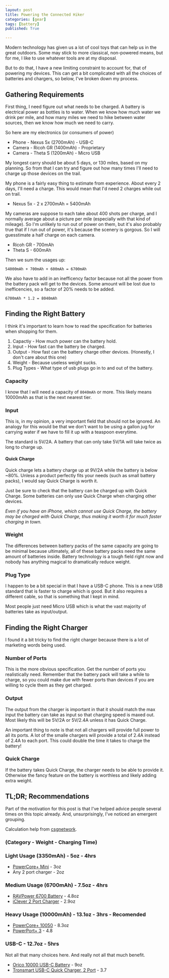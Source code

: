 ```yaml
---
layout: post
title: Powering the Connected Hiker
categories: [gear]
tags: [battery]
published: True

---
```


Modern technology has given us a lot of cool toys that can help us in the great outdoors. Some may stick to more classical, non-powered means, but for me, I like to use whatever tools are at my disposal. 

But to do that, I have a new limiting constraint to account for, that of powering my devices. This can get a bit complicated with all the choices of batteries and chargers, so below, I've broken down my process. 

## Gathering Requirements

First thing, I need figure out what needs to be charged. A battery is electrical power as bottles is to water. When we know how much water we drink per mile, and how many miles we need to hike between water sources, then we know how much we need to carry. 

So here are my electronics (or consumers of power)

- Phone - Nexus 5x (2700mAh) - USB-C
- Camera - Ricoh GR (1400mAh) - Proprietary 
- Camera - Theta S (1200mAh) - Micro USB

My longest carry should be about 5 days, or 130 miles, based on my planning. So from that I can try and figure out how many times I'll need to charge up those devices on the trail.

My phone is a fairly easy thing to estimate from experience. About every 2 days, I'll need a charge. This would mean that I'd need 2 charges while out on trail. 

- Nexus 5x - 2 x 2700mAh = 5400mAh

My cameras are suppose to each take about 400 shots per charge, and I normally average about a picture per mile (especially with that kind of mileage). So I'm unlikely to run out of power on them, but it's also probably true that if I run out of power, it's because the scenery is gorgous. So I will guesstimate a half charge on each camera. 

- Ricoh GR - 700mAh
- Theta S - 600mAh

Then we sum the usages up:

`54000mAh + 700mAh + 600mAh = 6700mAh`

We also have to add in an inefficency factor because not all the power from the battery pack will get to the devices. Some amount will be lost due to inefficencies, so a factor of 20% needs to be added. 

`6700mAh * 1.2 = 8040mAh` 

## Finding the Right Battery

I think it's important to learn how to read the specification for batteries when shopping for them.

1. Capactiy - How much power can the battery hold. 
2. Input - How fast can the battery be charged.
3. Output - How fast can the battery charge other devices. (Honestly, I don't care about this one) 
4. Weight - Because useless weight sucks.
5. Plug Types - What type of usb plugs go in to and out of the battery. 

### Capacity 
I know that I will need a capacity of `8040mAh` or more. This likely means 10000mAh as that is the next nearest tier.

### Input
This is, in my opinion, a very important field that should not be ignored. An analogy for this would be that we don't want to be using a gallon jug for carrying water if we have to fill it up with a teaspoon everytime. 

The standard is 5V/2A. A battery that can only take 5V/1A will take twice as long to charge up. 

#### Quick Charge
Quick charge lets a battery charge up at 9V/2A while the battery is below ~80%. Unless a product perfectly fits your needs (such as small battery packs), I would say Quick Charge is worth it.

Just be sure to check that the battery can be charged up with Quick Charge. Some batteries can only use Quick Charge when charging other devices.

*Even if you have an iPhone, which cannot use Quick Charge, the battery may be charged with Quick Charge, thus making it worth it for much faster charging in town.*

### Weight
The differences between battery packs of the same capacity are going to be minimal because ultimately, all of these battery packs need the same amount of batteries inside. Battery technology is a tough field right now and nobody has anything magical to dramatically reduce weight.

### Plug Type
I happen to be a bit special in that I have a USB-C phone. This is a new USB standard that is faster to charge which is good. But it also requires a different cable, so that is something that I kept in mind.

Most people just need Micro USB which is what the vast majority of batteries take as input/output.

## Finding the Right Charger
I found it a bit tricky to find the right charger because there is a lot of marketing words being used. 

### Number of Ports
This is the more obvious specification. Get the number of ports you realistically need. Remember that the battery pack will take a while to charge, so you could make due with fewer ports than devices if you are willing to cycle them as they get charged. 

### Output
The output from the charger is important in that it should match the max input the battery can take as input so that charging speed is maxed out. Most likely this will be 5V/2A or 5V/2.4A unless it has Quick Charge.

An important thing to note is that not all chargers will provide full power to all its ports. A lot of the smalle chargers will provide a total of 2.4A instead of 2.4A to each port. This could double the time it takes to charge the battery! 

### Quick Charge
If the battery takes Quick Charge, the charger needs to be able to provide it. Otherwise the fancy feature on the battery is worthless and likely adding extra weight.

## TL;DR; Recommendations

Part of the motivation for this post is that I've helped advice people several times on this topic already. And, unsurprisingly, I've noticed an emergent grouping.

Calculation help from [csgnetwork](http://www.csgnetwork.com/batterychgcalc.html).

### (Category - Weight - Charging Time)

### Light Usage (3350mAh) - 5oz - 4hrs

- [PowerCore+ Mini](http://www.amazon.com/dp/B005X1Y7I2) - 3oz
- Any 2 port charger - 2oz

### Medium Usage (6700mAh) - 7.5oz - 4hrs

- [RAVPower 6700 Battery](http://www.amazon.com/Portable-RAVPower-External-Technology-Smartphones/dp/B00Y2PX4U2) - 4.8oz
- [iClever 2 Port Charger](http://www.amazon.com/iClever-BoostCube-Technology-Blackberry-Bluetooth/dp/B00QTE09SY) - 2.9oz

### Heavy Usage (10000mAh) - 13.1oz - 3hrs - Recomended 

- [PowerCore+ 10050](http://www.amazon.com/dp/B013HSQXZC) - 8.3oz
- [PowerPort+ 3](http://www.amazon.com/dp/B017JSZKGY) - 4.8

### USB-C - 12.7oz - 5hrs
Not all that many choices here. And really not all that much benefit.

- [Orico 10000 USB-C Battery](http://www.amazon.com/ORICO-10000mAh-Portable-External-Battery/dp/B018VK1TAU) - 9oz
- [Tronsmart USB-C Quick Charger, 2 Port](http://www.amazon.com/Charger-Tronsmart-Quick-Charge-Technology/dp/B019C23ZGW) - 3.7